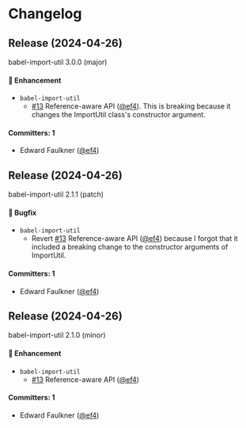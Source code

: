 # Changelog

## Release (2024-04-26)

babel-import-util 3.0.0 (major)

#### :rocket: Enhancement
* `babel-import-util`
  * [#13](https://github.com/ef4/babel-import-util/pull/13) Reference-aware API ([@ef4](https://github.com/ef4)). This is breaking because it changes the ImportUtil class's constructor argument.

#### Committers: 1
- Edward Faulkner ([@ef4](https://github.com/ef4))


## Release (2024-04-26)

babel-import-util 2.1.1 (patch)

#### :bug: Bugfix
* `babel-import-util`
  * Revert [#13](https://github.com/ef4/babel-import-util/pull/13) Reference-aware API ([@ef4](https://github.com/ef4)) because I forgot that it included a breaking change to the constructor arguments of ImportUtil.

#### Committers: 1
- Edward Faulkner ([@ef4](https://github.com/ef4))


## Release (2024-04-26)

babel-import-util 2.1.0 (minor)

#### :rocket: Enhancement
* `babel-import-util`
  * [#13](https://github.com/ef4/babel-import-util/pull/13) Reference-aware API ([@ef4](https://github.com/ef4))

#### Committers: 1
- Edward Faulkner ([@ef4](https://github.com/ef4))
